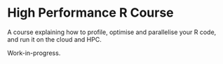 # High Performance R Course

A course explaining how to profile, optimise and parallelise your R code, and run it on the cloud and HPC.

Work-in-progress.
